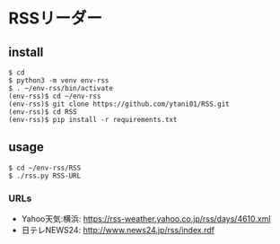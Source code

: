 # RSSリーダー


## install

```
$ cd
$ python3 -m venv env-rss
$ . ~/env-rss/bin/activate
(env-rss)$ cd ~/env-rss
(env-rss)$ git clone https://github.com/ytani01/RSS.git
(env-rss)$ cd RSS
(env-rss)$ pip install -r requirements.txt
```


## usage

```
$ cd ~/env-rss/RSS
$ ./rss.py RSS-URL
```


### URLs

* Yahoo天気:横浜:
  https://rss-weather.yahoo.co.jp/rss/days/4610.xml
* 日テレNEWS24:
  http://www.news24.jp/rss/index.rdf

